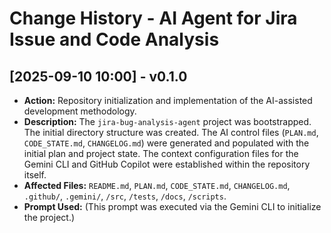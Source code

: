 # Change History - AI Agent for Jira Issue and Code Analysis

## [2025-09-10 10:00] - v0.1.0

-   **Action:** Repository initialization and implementation of the AI-assisted development methodology.
-   **Description:** The `jira-bug-analysis-agent` project was bootstrapped. The initial directory structure was created. The AI control files (`PLAN.md`, `CODE_STATE.md`, `CHANGELOG.md`) were generated and populated with the initial plan and project state. The context configuration files for the Gemini CLI and GitHub Copilot were established within the repository itself.
-   **Affected Files:** `README.md`, `PLAN.md`, `CODE_STATE.md`, `CHANGELOG.md`, `.github/`, `.gemini/`, `/src`, `/tests`, `/docs`, `/scripts`.
-   **Prompt Used:** (This prompt was executed via the Gemini CLI to initialize the project.)
